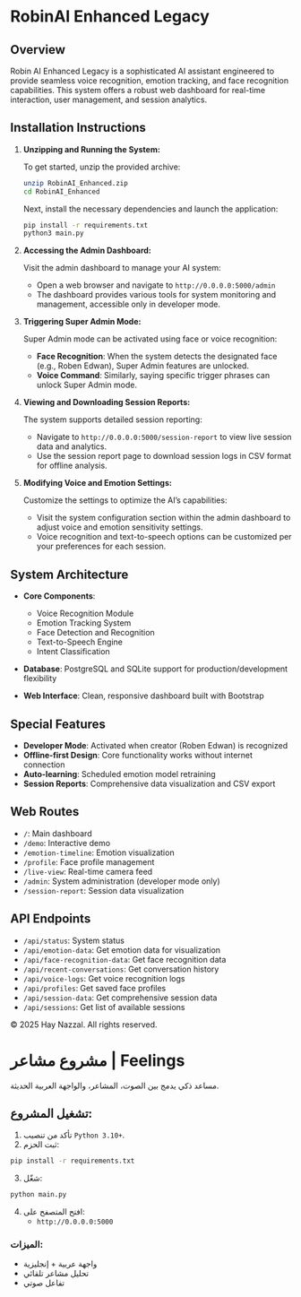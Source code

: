 
# RobinAI Enhanced Legacy

## Overview

Robin AI Enhanced Legacy is a sophisticated AI assistant engineered to provide seamless voice recognition, emotion tracking, and face recognition capabilities. This system offers a robust web dashboard for real-time interaction, user management, and session analytics.

## Installation Instructions

1. **Unzipping and Running the System:**

   To get started, unzip the provided archive:
   ```bash
   unzip RobinAI_Enhanced.zip
   cd RobinAI_Enhanced
   ```
   Next, install the necessary dependencies and launch the application:
   ```bash
   pip install -r requirements.txt
   python3 main.py
   ```

2. **Accessing the Admin Dashboard:**

   Visit the admin dashboard to manage your AI system:
   - Open a web browser and navigate to `http://0.0.0.0:5000/admin`
   - The dashboard provides various tools for system monitoring and management, accessible only in developer mode.

3. **Triggering Super Admin Mode:**

   Super Admin mode can be activated using face or voice recognition:
   - **Face Recognition**: When the system detects the designated face (e.g., Roben Edwan), Super Admin features are unlocked.
   - **Voice Command**: Similarly, saying specific trigger phrases can unlock Super Admin mode.

4. **Viewing and Downloading Session Reports:**

   The system supports detailed session reporting:
   - Navigate to `http://0.0.0.0:5000/session-report` to view live session data and analytics.
   - Use the session report page to download session logs in CSV format for offline analysis.

5. **Modifying Voice and Emotion Settings:**

   Customize the settings to optimize the AI’s capabilities:
   - Visit the system configuration section within the admin dashboard to adjust voice and emotion sensitivity settings.
   - Voice recognition and text-to-speech options can be customized per your preferences for each session.

## System Architecture

- **Core Components**:
  - Voice Recognition Module
  - Emotion Tracking System
  - Face Detection and Recognition
  - Text-to-Speech Engine
  - Intent Classification

- **Database**: PostgreSQL and SQLite support for production/development flexibility
- **Web Interface**: Clean, responsive dashboard built with Bootstrap

## Special Features

- **Developer Mode**: Activated when creator (Roben Edwan) is recognized
- **Offline-first Design**: Core functionality works without internet connection
- **Auto-learning**: Scheduled emotion model retraining
- **Session Reports**: Comprehensive data visualization and CSV export

## Web Routes

- `/`: Main dashboard
- `/demo`: Interactive demo
- `/emotion-timeline`: Emotion visualization
- `/profile`: Face profile management
- `/live-view`: Real-time camera feed
- `/admin`: System administration (developer mode only)
- `/session-report`: Session data visualization

## API Endpoints

- `/api/status`: System status
- `/api/emotion-data`: Get emotion data for visualization
- `/api/face-recognition-data`: Get face recognition data
- `/api/recent-conversations`: Get conversation history
- `/api/voice-logs`: Get voice recognition logs
- `/api/profiles`: Get saved face profiles
- `/api/session-data`: Get comprehensive session data
- `/api/sessions`: Get list of available sessions

© 2025 Hay Nazzal. All rights reserved.
# مشروع مشاعر | Feelings

مساعد ذكي يدمج بين الصوت، المشاعر، والواجهة العربية الحديثة.

## تشغيل المشروع:

1. تأكد من تنصيب `Python 3.10+`.
2. ثبت الحزم:
```bash
pip install -r requirements.txt
```
3. شغّل:
```bash
python main.py
```
4. افتح المتصفح على:
   - `http://0.0.0.0:5000`

### الميزات:
- واجهة عربية + إنجليزية
- تحليل مشاعر تلقائي
- تفاعل صوتي
